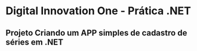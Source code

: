 # Digital Innovation One - Prática .NET

## Projeto Criando um APP simples de cadastro de séries em .NET
